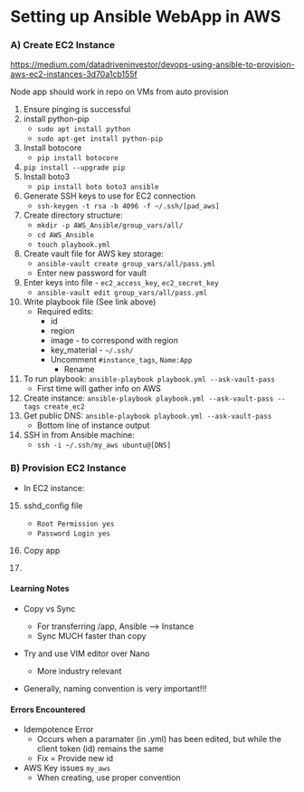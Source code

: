 # Setting up Ansible WebApp in AWS

### A) Create EC2 Instance
https://medium.com/datadriveninvestor/devops-using-ansible-to-provision-aws-ec2-instances-3d70a1cb155f

Node app should work in repo on VMs from auto provision

1) Ensure pinging is successful
2) install python-pip
	- `sudo apt install python`
	- `sudo apt-get install python-pip`
3) Install botocore
	- `pip install botocore`
4) `pip install --upgrade pip`
5) Install boto3
	- `pip install boto boto3 ansible`
6) Generate SSH keys to use for EC2 connection
	- `ssh-keygen -t rsa -b 4096 -f ~/.ssh/[pad_aws]`
7) Create directory structure:
	- `mkdir -p AWS_Ansible/group_vars/all/`
	- `cd AWS_Ansible`
	- `touch playbook.yml`
8) Create vault file for AWS key storage:
	- `ansible-vault create group_vars/all/pass.yml`
	- Enter new password for vault
9) Enter keys into file - `ec2_access_key`, `ec2_secret_key`
	- `ansible-vault edit group_vars/all/pass.yml`
10) Write playbook file (See link above)
	- Required edits:
		- id
		- region
		- image - to correspond with region
		- key_material - `~/.ssh/`
		- Uncomment `#instance_tags`, `Name:App`
			- Rename
11) To run playbook: `ansible-playbook playbook.yml --ask-vault-pass`
	- First time will gather info on AWS
12) Create instance: `ansible-playbook playbook.yml --ask-vault-pass --tags create_ec2`
13) Get public DNS: `ansible-playbook playbook.yml --ask-vault-pass`
	- Bottom line of instance output
14) SSH in from Ansible machine:
	- `ssh -i ~/.ssh/my_aws ubuntu@[DNS]`


### B) Provision EC2 Instance

- In EC2 instance:
15) sshd_config file
	- `Root Permission yes`
	- `Password Login yes`

16) Copy app
17) 



#### Learning Notes

- Copy vs Sync
	- For transferring /app, Ansible --> Instance
	- Sync MUCH faster than copy
- Try and use VIM editor over Nano	
	- More industry relevant

- Generally, naming convention is very important!!!

#### Errors Encountered

- Idempotence Error
	- Occurs when a paramater (in .yml) has been edited, but while the client token (id) remains the same	
	- Fix = Provide new id
- AWS Key issues `my_aws`
	- When creating, use proper convention